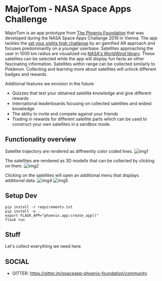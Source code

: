 # MajorTom - NASA Space Apps Challenge 

MajorTom is an app prototype from [The Phoenix Foundation](https://github.com/The-Phoenix-Foundation) that was developed during the NASA Space Apps Challange 2019 in Vienna. The app tackles the [set your sights high challenge](https://2019.spaceappschallenge.org/challenges/living-our-world/set-your-sights-high/details) by an gamified AR approach and focuses predominantly on a younger userbase. Satellites approaching the user in 1000 km radius are visualized via [NASA's WorldWind library](https://worldwind.arc.nasa.gov/). These satellites can be selected while the app will display fun facts an other fascinating information. Satellites within range can be collected similarly to Pokémon. Collecting and learning more about satellites will unlock different badges and rewards.

Additional features we envision in the future:
- Quizzes that test your obtained satellite knowledge and give different rewards
- International leaderboards focusing on collected satellites and widest knowledge
- The ablity to invite and compete against your friends
- Trading in rewards for different satellite parts which can be used to construct your own satellites in a sandbox mode. 


## Functionality overview
Satellite trajectory are rendered as diffreently color coded lines. ![img1](https://github.com/The-Phoenix-Foundation/majortom/blob/gh-pages/images/satellite.jpg)

The satellites are rendered as 3D modells that can be collected by clicking on them. 
![img2](https://github.com/The-Phoenix-Foundation/majortom/blob/gh-pages/images/satellite2.jpg)

Clicking on the satellites will open an additional menu that displays additional data.
![img4](https://github.com/The-Phoenix-Foundation/majortom/blob/gh-pages/images/satellite_stats.jpg)
![img5](https://github.com/The-Phoenix-Foundation/majortom/blob/gh-pages/images/satellite_stats2.jpg)



## Setup Dev

```
pip install -r requirements.txt
pip install -e .
export FLASK_APP="phoenix.app:create_app()"
flask run
```

## Stuff


Let's collect everything we need here.

## SOCIAL

- GITTER: https://gitter.im/spaceapp-phoenix-foundation/community


